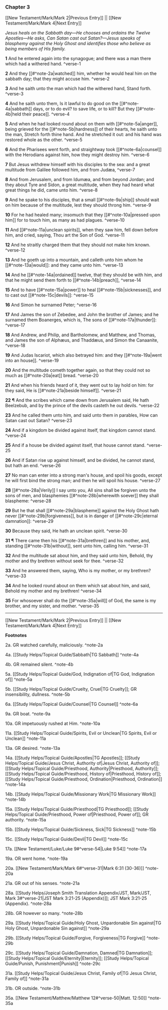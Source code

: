 ### Chapter 3

[[New Testament/Mark/Mark 2|Previous Entry]]  ||  [[New Testament/Mark/Mark 4|Next Entry]]

*Jesus heals on the Sabbath day—He chooses and ordains the Twelve Apostles—He asks, Can Satan cast out Satan?—Jesus speaks of blasphemy against the Holy Ghost and identifies those who believe as being members of His family.*

**1**  And he entered again into the synagogue; and there was a man there which had a withered hand. ^verse-1

**2**  And they [[#^note-2a|watched]] him, whether he would heal him on the sabbath day; that they might accuse him. ^verse-2

**3**  And he saith unto the man which had the withered hand, Stand forth. ^verse-3

**4**  And he saith unto them, Is it lawful to do good on the [[#^note-4a|sabbath]] days, or to do evil? to save life, or to kill? But they [[#^note-4b|held their peace]]. ^verse-4

**5**  And when he had looked round about on them with [[#^note-5a|anger]], being grieved for the [[#^note-5b|hardness]] of their hearts, he saith unto the man, Stretch forth thine hand. And he stretched it out: and his hand was restored whole as the other. ^verse-5

**6**  And the Pharisees went forth, and straightway took [[#^note-6a|counsel]] with the Herodians against him, how they might destroy him. ^verse-6

**7**  But Jesus withdrew himself with his disciples to the sea: and a great multitude from Galilee followed him, and from Judæa, ^verse-7

**8**  And from Jerusalem, and from Idumæa, and from beyond Jordan; and they about Tyre and Sidon, a great multitude, when they had heard what great things he did, came unto him. ^verse-8

**9**  And he spake to his disciples, that a small [[#^note-9a|ship]] should wait on him because of the multitude, lest they should throng him. ^verse-9

**10**  For he had healed many; insomuch that they [[#^note-10a|pressed upon him]] for to touch him, as many as had plagues. ^verse-10

**11**  And [[#^note-11a|unclean spirits]], when they saw him, fell down before him, and cried, saying, Thou art the Son of God. ^verse-11

**12**  And he straitly charged them that they should not make him known. ^verse-12

**13**  And he goeth up into a mountain, and calleth unto him whom he [[#^note-13a|would]]: and they came unto him. ^verse-13

**14**  And he [[#^note-14a|ordained]] twelve, that they should be with him, and that he might send them forth to [[#^note-14b|preach]], ^verse-14

**15**  And to have [[#^note-15a|power]] to heal [[#^note-15b|sicknesses]], and to cast out [[#^note-15c|devils]]: ^verse-15

**16**  And Simon he surnamed Peter; ^verse-16

**17**  And James the son of Zebedee, and John the brother of James; and he surnamed them Boanerges, which is, The sons of [[#^note-17a|thunder]]: ^verse-17

**18**  And Andrew, and Philip, and Bartholomew, and Matthew, and Thomas, and James the son of Alphæus, and Thaddæus, and Simon the Canaanite, ^verse-18

**19**  And Judas Iscariot, which also betrayed him: and they [[#^note-19a|went into an house]]. ^verse-19

**20**  And the multitude cometh together again, so that they could not so much as [[#^note-20a|eat]] bread. ^verse-20

**21**  And when his friends heard of it, they went out to lay hold on him: for they said, He is [[#^note-21a|beside himself]]. ^verse-21

**22**  ¶ And the scribes which came down from Jerusalem said, He hath Beelzebub, and by the prince of the devils casteth he out devils. ^verse-22

**23**  And he called them unto him, and said unto them in parables, How can Satan cast out Satan? ^verse-23

**24**  And if a kingdom be divided against itself, that kingdom cannot stand. ^verse-24

**25**  And if a house be divided against itself, that house cannot stand. ^verse-25

**26**  And if Satan rise up against himself, and be divided, he cannot stand, but hath an end. ^verse-26

**27**  No man can enter into a strong man's house, and spoil his goods, except he will first bind the strong man; and then he will spoil his house. ^verse-27

**28**  [[#^note-28a|Verily]] I say unto you, All sins shall be forgiven unto the sons of men, and blasphemies [[#^note-28b|wherewith soever]] they shall blaspheme: ^verse-28

**29**  But he that shall [[#^note-29a|blaspheme]] against the Holy Ghost hath never [[#^note-29b|forgiveness]], but is in danger of [[#^note-29c|eternal damnation]]: ^verse-29

**30**  Because they said, He hath an unclean spirit. ^verse-30

**31**  ¶ There came then his [[#^note-31a|brethren]] and his mother, and, standing [[#^note-31b|without]], sent unto him, calling him. ^verse-31

**32**  And the multitude sat about him, and they said unto him, Behold, thy mother and thy brethren without seek for thee. ^verse-32

**33**  And he answered them, saying, Who is my mother, or my brethren? ^verse-33

**34**  And he looked round about on them which sat about him, and said, Behold my mother and my brethren! ^verse-34

**35**  For whosoever shall do the [[#^note-35a|will]] of God, the same is my brother, and my sister, and mother. ^verse-35


---
[[New Testament/Mark/Mark 2|Previous Entry]]  ||  [[New Testament/Mark/Mark 4|Next Entry]]


**Footnotes**


2a. GR watched carefully, maliciously. ^note-2a

4a. [[Study Helps/Topical Guide/Sabbath|TG Sabbath]] ^note-4a

4b. GR remained silent. ^note-4b

5a. [[Study Helps/Topical Guide/God, Indignation of|TG God, Indignation of]] ^note-5a

5b. [[Study Helps/Topical Guide/Cruelty, Cruel|TG Cruelty]]; GR insensibility, dullness.  ^note-5b

6a. [[Study Helps/Topical Guide/Counsel|TG Counsel]] ^note-6a

9a. GR boat. ^note-9a

10a. GR impetuously rushed at Him. ^note-10a

11a. [[Study Helps/Topical Guide/Spirits, Evil or Unclean|TG Spirits, Evil or Unclean]] ^note-11a

13a. GR desired. ^note-13a

14a. [[Study Helps/Topical Guide/Apostles|TG Apostles]]; [[Study Helps/Topical Guide/Jesus Christ, Authority of|Jesus Christ, Authority of]]; [[Study Helps/Topical Guide/Priesthood, Authority|Priesthood, Authority]]; [[Study Helps/Topical Guide/Priesthood, History of|Priesthood, History of]]; [[Study Helps/Topical Guide/Priesthood, Ordination|Priesthood, Ordination]] ^note-14a

14b. [[Study Helps/Topical Guide/Missionary Work|TG Missionary Work]] ^note-14b

15a. [[Study Helps/Topical Guide/Priesthood|TG Priesthood]]; [[Study Helps/Topical Guide/Priesthood, Power of|Priesthood, Power of]]; GR authority.  ^note-15a

15b. [[Study Helps/Topical Guide/Sickness, Sick|TG Sickness]] ^note-15b

15c. [[Study Helps/Topical Guide/Devil|TG Devil]] ^note-15c

17a. [[New Testament/Luke/Luke 9#^verse-54|Luke 9:54]] ^note-17a

19a. OR went home. ^note-19a

20a. [[New Testament/Mark/Mark 6#^verse-31|Mark 6:31 (30-36)]] ^note-20a

21a. GR out of his senses. ^note-21a

28a. [[Study Helps/Joseph Smith Translation Appendix/JST, Mark/JST, Mark 3#^verse-21|JST Mark 3:21-25 (Appendix)]]; JST Mark 3:21-25 (Appendix). ^note-28a

28b. GR however so many. ^note-28b

29a. [[Study Helps/Topical Guide/Holy Ghost, Unpardonable Sin against|TG Holy Ghost, Unpardonable Sin against]] ^note-29a

29b. [[Study Helps/Topical Guide/Forgive, Forgiveness|TG Forgive]] ^note-29b

29c. [[Study Helps/Topical Guide/Damnation, Damned|TG Damnation]]; [[Study Helps/Topical Guide/Eternity|Eternity]]; [[Study Helps/Topical Guide/Punish, Punishment|Punish]] ^note-29c

31a. [[Study Helps/Topical Guide/Jesus Christ, Family of|TG Jesus Christ, Family of]] ^note-31a

31b. OR outside. ^note-31b

35a. [[New Testament/Matthew/Matthew 12#^verse-50|Matt. 12:50]] ^note-35a